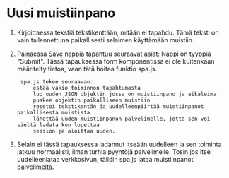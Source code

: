# Uusi muistiinpano

1.
   Kirjoittaessa tekstiä tekstikenttään, mitään ei tapahdu. Tämä teksti on
   vain tallennettuna paikallisesti selaimen käyttämään muistiin.
2.
   Painaessa Save nappia tapahtuu seuraavat asiat:
        Nappi on tyyppiä "Submit". Tässä tapauksessa form komponentissa ei ole
        kuitenkaan määritelty tietoa, vaan tätä hoitaa funktio spa.js.
        
        spa.js tekee seuraavan:
            estää vakio toiminnon tapahtumasta
            luo uuden JSON objektin jossa on muistiinpano ja aikaleima
            puskee objektin paikalliseen muistiin
            resetoi tekstikentän ja uudelleenpiirtää muistiinpanot paikallisesta muistista
            lähettää uuden muistiinpanon palvelimelle, jotta sen voi sieltä ladata kun lopettaa
            session ja aloittaa uuden.

3.
    Selain ei tässä tapauksessa ladannut itseään uudelleen ja sen toiminta jatkuu normaalisti, ilman
    turhia pyyntöjä palvelimelle. Tosin jos itse uudelleenlataa verkkosivun, tällöin spa.js lataa
    muistiinpanot palvelimelta.
